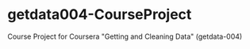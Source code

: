 getdata004-CourseProject
========================

Course Project for Coursera "Getting and Cleaning Data" (getdata-004)
